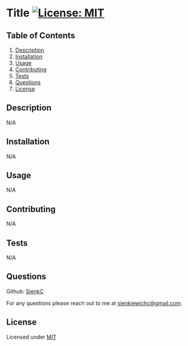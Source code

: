# Title [![License: MIT](https://img.shields.io/badge/License-MIT-blue.svg)](https://opensource.org/license/mit/)


  ## Table of Contents

  1. [Description](#description)
  2. [Installation](#installation)
  3. [Usage](#usage)
  4. [Contributing](#contributing)
  5. [Tests](#tests)
  6. [Questions](#questions)
  7. [License](#license)


  ## Description <a id="description"></a>

  N/A


  ## Installation <a id="installation"></a>

  N/A


  ## Usage <a id="usage"></a>

  N/A


  ## Contributing <a id="contributing"></a>

  N/A


  ## Tests <a id="tests"></a>

  N/A


  ## Questions <a id="questions"></a>

  Github: [SienkC](https://github.com/SienkC)
  
  For any questions please reach out to me at sienkiewichc@gmail.com.


  ## License <a id="license"></a>

  Licensed under [MIT](LICENSE)

